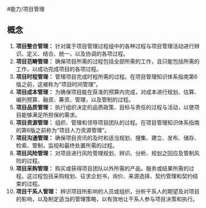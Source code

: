 #能力/项目管理 

## 概念

1. **项目整合管理：** 针对属于项目管理过程组中的各种过程与项目管理活动进行辨识、定义、结合、统一，以及协调的各项过程。
2. **项目范畴管理：** 确保项目所需的过程包括全部所需的工作，且只能包括所需的工作，以成功完成项目的各项过程。
3. **项目时程管理：** 管理项目完成时程所需的过程。在项目管理知识体系指南第6版之前，这被称为“项目时间管理”。
4. **项目成本管理：** 为确保项目能在获准的预算内完成，对成本进行规划、估算、编列预算、融资、筹资、管理，以及管制的过程。
5. **项目品质管理：** 执行组织决定的品质政策、目标与责任的过程与活动，以使项目能够满足所担保的需求。
6. **项目资源管理：** 组织、管理和领导项目团队的过程。在项目管理知识体系指南的第6版之前称为“项目人力资源管理”。
7. **项目沟通管理：** 确保项目资讯的及时和适当规划、搜集、建立、发布、储存、检索、管制，监视和最终处置所需的过程。
8. **项目风险管理：** 对项目进行风险管理规划、辨识、分析、规划之回应及管制风险的过程。
9. **项目采购管理：** 购买或获得项目团队以外所需的产品，服务或结果所需的过程。这过程包括采购规划、征求企划书，询价、来源选择、契约管理和契约结束的过程。
10. **项目干系人管理：** 辨识项目所影响的人员或组织，分析干系人的期望及对项目的影响，以及制定适当的管理策略，以有效地让干系人参与项目决策和执行。

